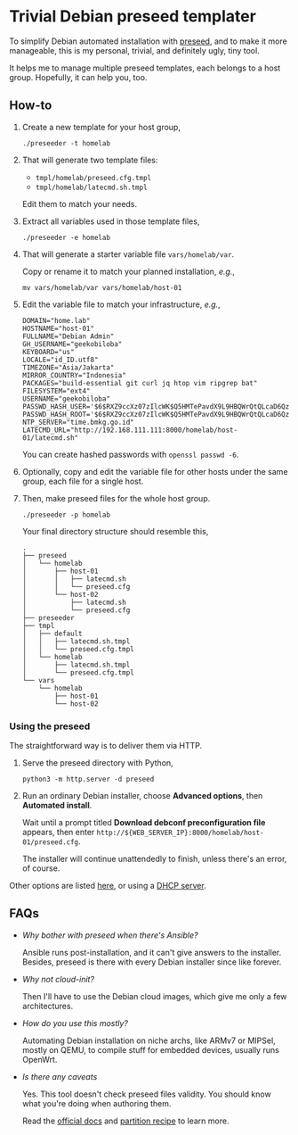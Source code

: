 #   Trivial Debian preseed templater

To simplify Debian automated installation
with [preseed](https://wiki.debian.org/DebianInstaller/Preseed),
and to make it more manageable,
this is my personal, trivial, and definitely ugly, tiny tool.

It helps me to manage multiple preseed templates,
each belongs to a host group.
Hopefully, it can help you, too.

##  How-to

1.  Create a new template for your host group,

    ```shell
    ./preseeder -t homelab
    ```

2.  That will generate two template files:

    -   `tmpl/homelab/preseed.cfg.tmpl`
    -   `tmpl/homelab/latecmd.sh.tmpl`

    Edit them to match your needs.

3.  Extract all variables used in those template files,

    ```shell
    ./preseeder -e homelab
    ```

4.  That will generate a starter variable file `vars/homelab/var`.

    Copy or rename it to match your planned installation, _e.g._,

    ```shell
    mv vars/homelab/var vars/homelab/host-01
    ```

5.  Edit the variable file to match your infrastructure, _e.g._,

    ```shell
    DOMAIN="home.lab"
    HOSTNAME="host-01"
    FULLNAME="Debian Admin"
    GH_USERNAME="geekobiloba"
    KEYBOARD="us"
    LOCALE="id_ID.utf8"
    TIMEZONE="Asia/Jakarta"
    MIRROR_COUNTRY="Indonesia"
    PACKAGES="build-essential git curl jq htop vim ripgrep bat"
    FILESYSTEM="ext4"
    USERNAME="geekobiloba"
    PASSWD_HASH_USER='$6$RXZ9ccXz07zIlcWK$Q5HMTePavdX9L9HBQWrQtQLcaD6Qz8494CdCBsaPqtfJJVebrGspSYeAFx15X5RzBhdg0rGywEuiqgn4LQ.kW0'
    PASSWD_HASH_ROOT='$6$RXZ9ccXz07zIlcWK$Q5HMTePavdX9L9HBQWrQtQLcaD6Qz8494CdCBsaPqtfJJVebrGspSYeAFx15X5RzBhdg0rGywEuiqgn4LQ.kW0'
    NTP_SERVER="time.bmkg.go.id"
    LATECMD_URL="http://192.168.111.111:8000/homelab/host-01/latecmd.sh"
    ```

    You can create hashed passwords with `openssl passwd -6`.

6.  Optionally,
    copy and edit the variable file for other hosts under the same group,
    each file for a single host.

7.  Then, make preseed files for the whole host group.

    ```shell
    ./preseeder -p homelab
    ```

    Your final directory structure should resemble this,

    ```text
    .
    ├── preseed
    │   └── homelab
    │       ├── host-01
    │       │   ├── latecmd.sh
    │       │   └── preseed.cfg
    │       └── host-02
    │           ├── latecmd.sh
    │           └── preseed.cfg
    ├── preseeder
    ├── tmpl
    │   ├── default
    │   │   ├── latecmd.sh.tmpl
    │   │   └── preseed.cfg.tmpl
    │   └── homelab
    │       ├── latecmd.sh.tmpl
    │       └── preseed.cfg.tmpl
    └── vars
        └── homelab
            ├── host-01
            └── host-02
    ```

### Using the preseed

The straightforward way is to deliver them via HTTP.

1.  Serve the preseed directory with Python,

    ```shell
    python3 -m http.server -d preseed
    ```

2.  Run an ordinary Debian installer,
    choose **Advanced options**,
    then **Automated install**.

    Wait until a prompt
    titled **Download debconf preconfiguration file** appears,
    then enter `http://${WEB_SERVER_IP}:8000/homelab/host-01/preseed.cfg`.

    The installer will continue unattendedly to finish,
    unless there's an error, of course.

Other options
are listed [here](https://www.debian.org/releases/stable/i386/apbs02.en.html),
or using a [DHCP server](https://www.growse.com/2023/05/05/automated-debian-installs-with-preseeding-from-dhcp.html).

##  FAQs

-   _Why bother with preseed when there's Ansible?_

    Ansible runs post-installation,
    and it can't give answers to the installer.
    Besides, preseed is there with every Debian installer since like forever.

-   _Why not cloud-init?_

    Then I'll have to use the Debian cloud images,
    which give me only a few architectures.

-   _How do you use this mostly?_

    Automating Debian installation on niche archs,
    like ARMv7 or MIPSel,
    mostly on QEMU,
    to compile stuff for embedded devices,
    usually runs OpenWrt.

-   _Is there any caveats_

    Yes.
    This tool doesn't check preseed files validity.
    You should know what you're doing when authoring them.

    Read the [official docs](https://www.debian.org/releases/stable/amd64/apb.en.html)
    and
    [partition recipe](https://salsa.debian.org/installer-team/debian-installer/-/blob/master/doc/devel/partman-auto-recipe.txt)
    to learn more.


